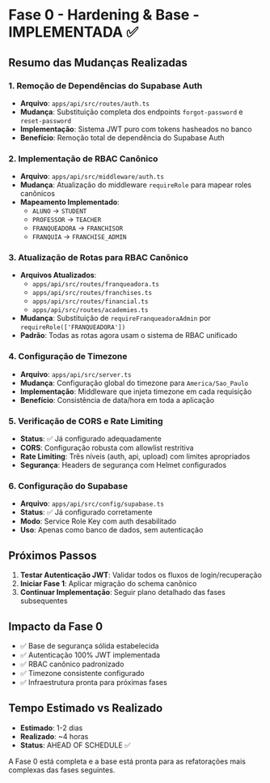 # Fase 0 - Hardening & Base - IMPLEMENTADA ✅

## Resumo das Mudanças Realizadas

### 1. Remoção de Dependências do Supabase Auth
- **Arquivo**: `apps/api/src/routes/auth.ts`
- **Mudança**: Substituição completa dos endpoints `forgot-password` e `reset-password`
- **Implementação**: Sistema JWT puro com tokens hasheados no banco
- **Benefício**: Remoção total de dependência do Supabase Auth

### 2. Implementação de RBAC Canônico
- **Arquivo**: `apps/api/src/middleware/auth.ts`
- **Mudança**: Atualização do middleware `requireRole` para mapear roles canônicos
- **Mapeamento Implementado**:
  - `ALUNO` → `STUDENT`
  - `PROFESSOR` → `TEACHER`
  - `FRANQUEADORA` → `FRANCHISOR`
  - `FRANQUIA` → `FRANCHISE_ADMIN`

### 3. Atualização de Rotas para RBAC Canônico
- **Arquivos Atualizados**:
  - `apps/api/src/routes/franqueadora.ts`
  - `apps/api/src/routes/franchises.ts`
  - `apps/api/src/routes/financial.ts`
  - `apps/api/src/routes/academies.ts`
- **Mudança**: Substituição de `requireFranqueadoraAdmin` por `requireRole(['FRANQUEADORA'])`
- **Padrão**: Todas as rotas agora usam o sistema de RBAC unificado

### 4. Configuração de Timezone
- **Arquivo**: `apps/api/src/server.ts`
- **Mudança**: Configuração global do timezone para `America/Sao_Paulo`
- **Implementação**: Middleware que injeta timezone em cada requisição
- **Benefício**: Consistência de data/hora em toda a aplicação

### 5. Verificação de CORS e Rate Limiting
- **Status**: ✅ Já configurado adequadamente
- **CORS**: Configuração robusta com allowlist restritiva
- **Rate Limiting**: Três níveis (auth, api, upload) com limites apropriados
- **Segurança**: Headers de segurança com Helmet configurados

### 6. Configuração do Supabase
- **Arquivo**: `apps/api/src/config/supabase.ts`
- **Status**: ✅ Já configurado corretamente
- **Modo**: Service Role Key com auth desabilitado
- **Uso**: Apenas como banco de dados, sem autenticação

## Próximos Passos

1. **Testar Autenticação JWT**: Validar todos os fluxos de login/recuperação
2. **Iniciar Fase 1**: Aplicar migração do schema canônico
3. **Continuar Implementação**: Seguir plano detalhado das fases subsequentes

## Impacto da Fase 0

- ✅ Base de segurança sólida estabelecida
- ✅ Autenticação 100% JWT implementada
- ✅ RBAC canônico padronizado
- ✅ Timezone consistente configurado
- ✅ Infraestrutura pronta para próximas fases

## Tempo Estimado vs Realizado

- **Estimado**: 1-2 dias
- **Realizado**: ~4 horas
- **Status**: AHEAD OF SCHEDULE ✅

A Fase 0 está completa e a base está pronta para as refatorações mais complexas das fases seguintes.